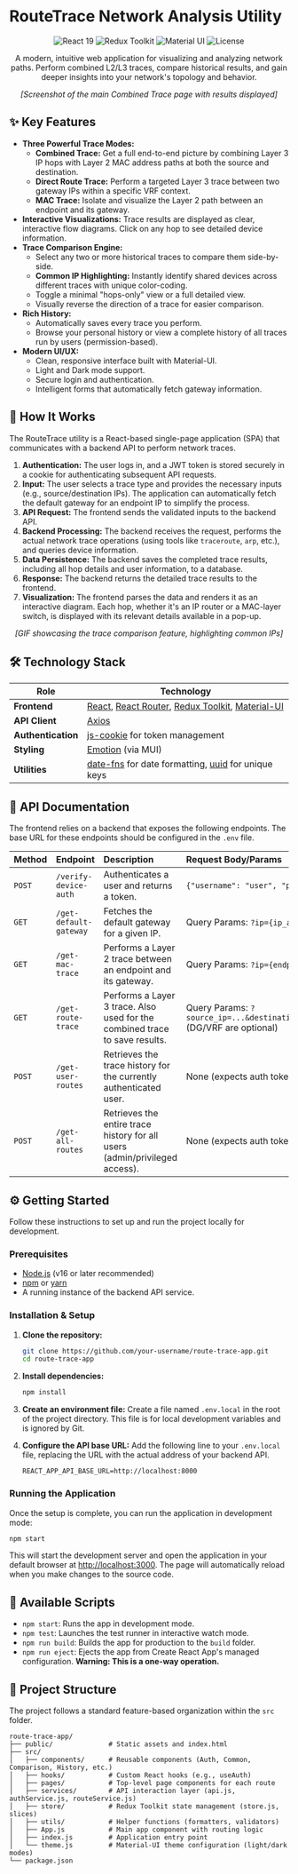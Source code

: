 # RouteTrace Network Analysis Utility

<p align="center">
  <img src="https://img.shields.io/badge/react-19-blue.svg?logo=react" alt="React 19">
  <img src="https://img.shields.io/badge/redux-toolkit-purple.svg?logo=redux" alt="Redux Toolkit">
  <img src="https://img.shields.io/badge/mui-v7-blue.svg?logo=mui" alt="Material UI">
  <img src="https://img.shields.io/badge/license-MIT-green.svg" alt="License">
</p>

<p align="center">
  A modern, intuitive web application for visualizing and analyzing network paths. Perform combined L2/L3 traces, compare historical results, and gain deeper insights into your network's topology and behavior.
</p>

<p align="center">
  <em>[Screenshot of the main Combined Trace page with results displayed]</em>
</p>

## ✨ Key Features

*   **Three Powerful Trace Modes:**
    *   **Combined Trace:** Get a full end-to-end picture by combining Layer 3 IP hops with Layer 2 MAC address paths at both the source and destination.
    *   **Direct Route Trace:** Perform a targeted Layer 3 trace between two gateway IPs within a specific VRF context.
    *   **MAC Trace:** Isolate and visualize the Layer 2 path between an endpoint and its gateway.
*   **Interactive Visualizations:** Trace results are displayed as clear, interactive flow diagrams. Click on any hop to see detailed device information.
*   **Trace Comparison Engine:**
    *   Select any two or more historical traces to compare them side-by-side.
    *   **Common IP Highlighting:** Instantly identify shared devices across different traces with unique color-coding.
    *   Toggle a minimal "hops-only" view or a full detailed view.
    *   Visually reverse the direction of a trace for easier comparison.
*   **Rich History:**
    *   Automatically saves every trace you perform.
    *   Browse your personal history or view a complete history of all traces run by users (permission-based).
*   **Modern UI/UX:**
    *   Clean, responsive interface built with Material-UI.
    *   Light and Dark mode support.
    *   Secure login and authentication.
    *   Intelligent forms that automatically fetch gateway information.

## 🚀 How It Works

The RouteTrace utility is a React-based single-page application (SPA) that communicates with a backend API to perform network traces.

1.  **Authentication:** The user logs in, and a JWT token is stored securely in a cookie for authenticating subsequent API requests.
2.  **Input:** The user selects a trace type and provides the necessary inputs (e.g., source/destination IPs). The application can automatically fetch the default gateway for an endpoint IP to simplify the process.
3.  **API Request:** The frontend sends the validated inputs to the backend API.
4.  **Backend Processing:** The backend receives the request, performs the actual network trace operations (using tools like `traceroute`, `arp`, etc.), and queries device information.
5.  **Data Persistence:** The backend saves the completed trace results, including all hop details and user information, to a database.
6.  **Response:** The backend returns the detailed trace results to the frontend.
7.  **Visualization:** The frontend parses the data and renders it as an interactive diagram. Each hop, whether it's an IP router or a MAC-layer switch, is displayed with its relevant details available in a pop-up.

<p align="center">
  <em>[GIF showcasing the trace comparison feature, highlighting common IPs]</em>
</p>

## 🛠️ Technology Stack

| Role             | Technology                                                                                                  |
| ---------------- | ----------------------------------------------------------------------------------------------------------- |
| **Frontend**     | [React](https://reactjs.org/), [React Router](https://reactrouter.com/), [Redux Toolkit](https://redux-toolkit.js.org/), [Material-UI](https://mui.com/) |
| **API Client**   | [Axios](https://axios-http.com/)                                                                            |
| **Authentication** | [js-cookie](https://github.com/js-cookie/js-cookie) for token management                                    |
| **Styling**      | [Emotion](https://emotion.sh/) (via MUI)                                                                    |
| **Utilities**    | [date-fns](https://date-fns.org/) for date formatting, [uuid](https://github.com/uuidjs/uuid) for unique keys |

## 🔌 API Documentation

The frontend relies on a backend that exposes the following endpoints. The base URL for these endpoints should be configured in the `.env` file.

| Method | Endpoint                 | Description                                                                                             | Request Body/Params                                                                                                        |
| :----- | :----------------------- | :------------------------------------------------------------------------------------------------------ | :------------------------------------------------------------------------------------------------------------------------- |
| `POST` | `/verify-device-auth`    | Authenticates a user and returns a token.                                                               | `{"username": "user", "password": "pw"}`                                                                                   |
| `GET`  | `/get-default-gateway`   | Fetches the default gateway for a given IP.                                                             | Query Params: `?ip={ip_address}`                                                                                           |
| `GET`  | `/get-mac-trace`         | Performs a Layer 2 trace between an endpoint and its gateway.                                           | Query Params: `?ip={endpoint_ip}&dg={gateway_ip}`                                                                          |
| `GET`  | `/get-route-trace`       | Performs a Layer 3 trace. Also used for the combined trace to save results.                             | Query Params: `?source_ip=...&destination_ip=...&source_dg=...&destination_dg=...&vrf=...` (DG/VRF are optional)            |
| `POST` | `/get-user-routes`       | Retrieves the trace history for the currently authenticated user.                                       | None (expects auth token)                                                                                                  |
| `POST` | `/get-all-routes`        | Retrieves the entire trace history for all users (admin/privileged access).                             | None (expects auth token)                                                                                                  |

## ⚙️ Getting Started

Follow these instructions to set up and run the project locally for development.

### Prerequisites

*   [Node.js](https://nodejs.org/) (v16 or later recommended)
*   [npm](https://www.npmjs.com/) or [yarn](https://yarnpkg.com/)
*   A running instance of the backend API service.

### Installation & Setup

1.  **Clone the repository:**
    ```bash
    git clone https://github.com/your-username/route-trace-app.git
    cd route-trace-app
    ```

2.  **Install dependencies:**
    ```bash
    npm install
    ```

3.  **Create an environment file:**
    Create a file named `.env.local` in the root of the project directory. This file is for local development variables and is ignored by Git.

4.  **Configure the API base URL:**
    Add the following line to your `.env.local` file, replacing the URL with the actual address of your backend API.
    ```
    REACT_APP_API_BASE_URL=http://localhost:8000
    ```

### Running the Application

Once the setup is complete, you can run the application in development mode:

```bash
npm start
```

This will start the development server and open the application in your default browser at [http://localhost:3000](http://localhost:3000). The page will automatically reload when you make changes to the source code.

## 📜 Available Scripts

*   `npm start`: Runs the app in development mode.
*   `npm test`: Launches the test runner in interactive watch mode.
*   `npm run build`: Builds the app for production to the `build` folder.
*   `npm run eject`: Ejects the app from Create React App's managed configuration. **Warning: This is a one-way operation.**

## 📂 Project Structure

The project follows a standard feature-based organization within the `src` folder.

```
route-trace-app/
├── public/              # Static assets and index.html
├── src/
│   ├── components/      # Reusable components (Auth, Common, Comparison, History, etc.)
│   ├── hooks/           # Custom React hooks (e.g., useAuth)
│   ├── pages/           # Top-level page components for each route
│   ├── services/        # API interaction layer (api.js, authService.js, routeService.js)
│   ├── store/           # Redux Toolkit state management (store.js, slices)
│   ├── utils/           # Helper functions (formatters, validators)
│   ├── App.js           # Main app component with routing logic
│   ├── index.js         # Application entry point
│   └── theme.js         # Material-UI theme configuration (light/dark modes)
└── package.json
```
